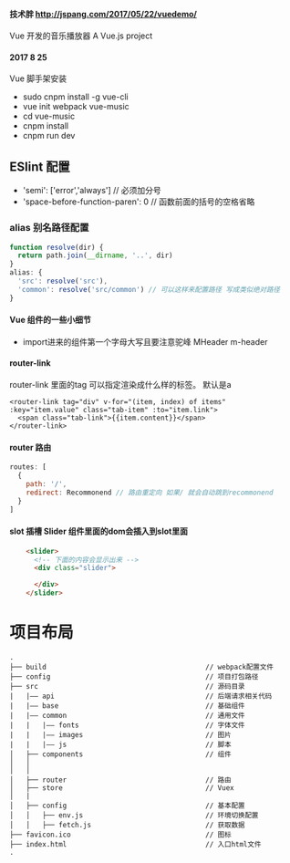 

#### 技术胖 http://jspang.com/2017/05/22/vuedemo/

Vue 开发的音乐播放器 A Vue.js project

#### 2017 8 25
Vue 脚手架安装

* sudo cnpm install -g vue-cli
* vue init webpack vue-music
* cd vue-music
* cnpm install
* cnpm run dev

## ESlint 配置

* 'semi': ['error','always'] // 必须加分号
* 'space-before-function-paren': 0 // 函数前面的括号的空格省略

### alias 别名路径配置
```javascript
function resolve(dir) {
  return path.join(__dirname, '..', dir)
}
alias: {
  'src': resolve('src'),
  'common': resolve('src/common') // 可以这样来配置路径 写成类似绝对路径
}
```

#### Vue 组件的一些小细节
* import进来的组件第一个字母大写且要注意驼峰 MHeader m-header

#### router-link
router-link 里面的tag 可以指定渲染成什么样的标签。 默认是a
```vue
<router-link tag="div" v-for="(item, index) of items" :key="item.value" class="tab-item" :to="item.link">
  <span class="tab-link">{{item.content}}</span>
</router-link>
```

#### router 路由
```javascript
routes: [
  {
    path: '/',
    redirect: Recommonend // 路由重定向 如果/ 就会自动跳到recommonend
  }
]
```

#### slot 插槽 Slider 组件里面的dom会插入到slot里面
```html
    <slider>
      <!-- 下面的内容会显示出来 -->
      <div class="slider">

      </div>
    </slider>
```
# 项目布局

```
.
├── build                                       // webpack配置文件
├── config                                      // 项目打包路径
├── src                                         // 源码目录
|   |—— api                                     // 后端请求相关代码
|   |—— base                                    // 基础组件
|   |—— common                                  // 通用文件
|   |   |—— fonts                               // 字体文件
|   |   |—— images                              // 图片
|   |   |—— js                                  // 脚本
│   ├── components                              // 组件
│   │  
│   │  
│   ├── router                                  // 路由
│   ├── store                                   // Vuex
│   |
│   ├── config                                  // 基本配置
│   │   ├── env.js                              // 环境切换配置
│   │   ├── fetch.js                            // 获取数据
├── favicon.ico                                 // 图标
├── index.html                                  // 入口html文件
.
```
